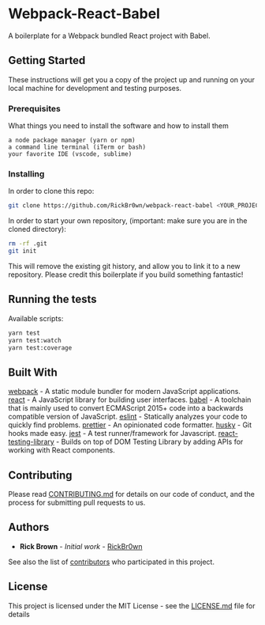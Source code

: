 # Webpack-React-Babel

A boilerplate for a Webpack bundled React project with Babel.

## Getting Started

These instructions will get you a copy of the project up and running on your local machine for development and testing purposes.

### Prerequisites

What things you need to install the software and how to install them

```
a node package manager (yarn or npm)
a command line terminal (iTerm or bash)
your favorite IDE (vscode, sublime)
```

### Installing

In order to clone this repo:

```bash
git clone https://github.com/RickBr0wn/webpack-react-babel <YOUR_PROJECT_NAME> && cd <YOUR_PROJECT_NAME>
```

In order to start your own repository, (important: make sure you are in the cloned directory):

```bash
rm -rf .git
git init
```

This will remove the existing git history, and allow you to link it to a new repository. Please credit this boilerplate if you build something fantastic!

## Running the tests

Available scripts:

```bash
yarn test
yarn test:watch
yarn test:coverage
```

## Built With

[webpack](https://webpack.js.org) - A static module bundler for modern JavaScript applications.
[react](https://reactjs.org/docs/getting-started.html) - A JavaScript library for building user interfaces.
[babel](https://babeljs.io) - A toolchain that is mainly used to convert ECMAScript 2015+ code into a backwards compatible version of JavaScript.
[eslint](https://eslint.org) - Statically analyzes your code to quickly find problems.
[prettier](https://prettier.io) - An opinionated code formatter.
[husky](https://github.com/typicode/husky) - Git hooks made easy.
[jest](https://jestjs.io) - A test runner/framework for Javascript.
[react-testing-library](https://testing-library.com/docs/react-testing-library/intro) - Builds on top of DOM Testing Library by adding APIs for working with React components.

## Contributing

Please read [CONTRIBUTING.md](https://gist.github.com/RickBr0wn/0b4a139f833e0d0bafddb0d043644b20) for details on our code of conduct, and the process for submitting pull requests to us.

## Authors

- **Rick Brown** - _Initial work_ - [RickBr0wn](https://github.com/RickBr0wn)

See also the list of [contributors](https://github.com/RickBr0wn/webpack-react) who participated in this project.

## License

This project is licensed under the MIT License - see the [LICENSE.md](<[LICENSE.md](https://gist.github.com/RickBr0wn/5f95ee6118bb32034e2b94acbd88a99d)>) file for details
